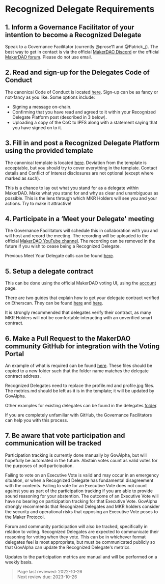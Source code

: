 # Recognized Delegate Requirements

## 1. Inform a Governance Facilitator of your intention to become a Recognized Delegate

Speak to a Governance Facilitator (currently @prose11 and @Patrick_j). The best way to get in contact is via the official [MakerDAO Discord](https://discord.gg/RBRumCpEDH) or the official [MakerDAO forum](https://forum.makerdao.com). Please do not use email.

## 2. Read and sign-up for the Delegates Code of Conduct

The canonical Code of Conduct is located [here](https://forum.makerdao.com/t/recognised-delegate-code-of-conduct/9384). Sign-up can be as fancy or not-fancy as you like. Some options include:

* Signing a message on-chain.
* Confirming that you have read and agreed to it within your Recognized Delegate Platform post (described in 3 below).
* Uploading a copy of the CoC to IPFS along with a statement saying that you have signed on to it.

## 3. Fill in and post a Recognized Delegate Platform using the provided template

The canonical template is located [here](https://forum.makerdao.com/t/recognised-delegate-initial-template/8989). Deviation from the template is acceptable, but you should try to cover everything in the template. Contact details and Conflict of Interest disclosures are not optional (except where marked as such).

This is a chance to lay out what you stand for as a delegate within MakerDAO. Make what you stand for and why as clear and unambiguous as possible. This is the lens through which MKR Holders will see you and your actions. Try to make it attractive!

## 4. Participate in a ‘Meet your Delegate' meeting

The Governance Facilitators will schedule this in collaboration with you and will host and record the meeting. The recording will be uploaded to the official [MakerDAO YouTube channel](https://www.youtube.com/c/MakerDAO). The recording can be removed in the future if you wish to cease being a Recognized Delegate.

Previous Meet Your Delegate calls can be found [here](https://forum.makerdao.com/tag/pubcall-:-meet-your-delegate).

## 5. Setup a delegate contract

This can be done using the official MakerDAO voting UI, using the [account](https://vote.makerdao.com/account?network=mainnet) page.

There are two guides that explain how to get your delegate contract verified on Etherscan. They can be found [here](https://dux.makerdao.network/Verifying-a-delegate-contract-on-Etherscan-df677c604ac94911ae071fedc6a98ed2) and [here](https://github.com/brianmcmichael/makerdao-stuff/blob/master/VerifyVoteDelegate.md).

It is strongly recommended that delegates verify their contract, as many MKR Holders will not be comfortable interacting with an unverified smart contract.

## 6. Make a Pull Request to the MakerDAO community GitHub for integration with the Voting Portal

An example of what is required can be found [here](https://github.com/makerdao/community/tree/master/governance/delegates/template). These files should be copied to a new folder such that the folder name matches the delegate contract address.

Recognized Delegates need to replace the profile.md and profile.jpg files. The metrics.md should be left as it is in the template; it will be updated by GovAlpha.

Other examples for existing delegates can be found in the delegates [folder](https://github.com/makerdao/community/tree/master/governance/delegates).

If you are completely unfamiliar with GitHub, the Governance Facilitators can help you with this process.

## 7. Be aware that vote participation and communication will be tracked

Participation tracking is currently done manually by GovAlpha, but will hopefully be automated in the future. Abstain votes count as valid votes for the purposes of poll participation.

Failing to vote on an Executive Vote is valid and may occur in an emergency situation, or when a Recognized Delegate has fundamental disagreement with the contents. Failing to vote for an Executive Vote does not count against you as part of the participation tracking if you are able to provide sound reasoning for your abstention. The outcome of an Executive Vote will have no bearing on participation tracking for that Executive Vote. GovAlpha strongly recommends that Recognized Delegates and MKR holders consider the security and operational risks that opposing an Executive Vote poses to the Maker Protocol.

Forum and community participation will also be tracked, specifically in relation to voting. Recognized Delegates are expected to communicate their reasoning for voting when they vote. This can be in whichever format delegates feel is most appropriate, but must be communicated publicly so that GovAlpha can update the Recognized Delegate's metrics.

Updates to the participation metrics are manual and will be performed on a weekly basis.

>Page last reviewed: 2022-10-26  
>Next review due: 2023-10-26  

